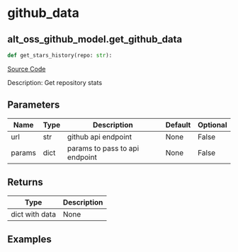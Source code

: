 # github_data

## alt_oss_github_model.get_github_data

```python
def get_stars_history(repo: str):
```
[Source Code](https://github.com/OpenBB-finance/OpenBBTerminal/tree/main/openbb_terminal/alternative/oss/github_model.py#L20)

Description: Get repository stats

## Parameters

| Name | Type | Description | Default | Optional |
| ---- | ---- | ----------- | ------- | -------- |
| url | str | github api endpoint | None | False |
| params | dict | params to pass to api endpoint | None | False |

## Returns

| Type | Description |
| ---- | ----------- |
| dict with data | None |

## Examples

